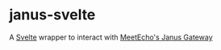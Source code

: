 # janus-svelte

A [Svelte](https://svelte.dev) wrapper to interact with [MeetEcho's Janus Gateway](https://janus.conf.meetecho.com)


